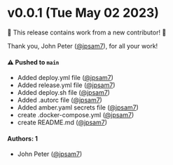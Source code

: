# v0.0.1 (Tue May 02 2023)

:tada: This release contains work from a new contributor! :tada:

Thank you, John Peter ([@jpsam7](https://github.com/jpsam7)), for all your work!

#### ⚠️ Pushed to `main`

- Added deploy.yml file ([@jpsam7](https://github.com/jpsam7))
- Added release.yml file ([@jpsam7](https://github.com/jpsam7))
- Added deploy.sh file ([@jpsam7](https://github.com/jpsam7))
- Added .autorc file ([@jpsam7](https://github.com/jpsam7))
- Added amber.yaml secrets file ([@jpsam7](https://github.com/jpsam7))
- create .docker-compose.yml ([@jpsam7](https://github.com/jpsam7))
- create README.md ([@jpsam7](https://github.com/jpsam7))

#### Authors: 1

- John Peter ([@jpsam7](https://github.com/jpsam7))
